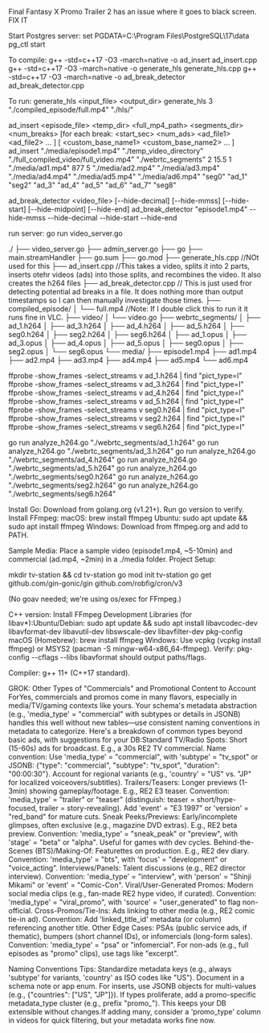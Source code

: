 Final Fantasy X Promo Trailer 2 has an issue where it goes to black screen. FIX IT

Start Postgres server:
	set PGDATA=C:\Program Files\PostgreSQL\17\data
	pg_ctl start

To compile:
g++ -std=c++17 -O3 -march=native -o ad_insert ad_insert.cpp
g++ -std=c++17 -O3 -march=native -o generate_hls generate_hls.cpp
g++ -std=c++17 -O3 -march=native -o ad_break_detector ad_break_detector.cpp

To run:
generate_hls <segmentDur> <input_file> <output_dir>
generate_hls 3 "./compiled_episode/full.mp4" "./hls/"

ad_insert <episode_file> <temp_dir> <full_mp4_path> <segments_dir> <num_breaks> [for each break: <start_sec> <num_ads> <ad_file1> <ad_file2> ... ] [ <custom_base_name1> <custom_base_name2> ... ]
ad_insert "./media/episode1.mp4" "./temp_video_directory" "./full_compiled_video/full_video.mp4" "./webrtc_segments" 2 15.5 1 "./media/ad1.mp4" 877 5 "./media/ad2.mp4" "./media/ad3.mp4" "./media/ad4.mp4" "./media/ad5.mp4" "./media/ad6.mp4" "seg0" "ad_1" "seg2" "ad_3" "ad_4" "ad_5" "ad_6" "ad_7" "seg8"

ad_break_detector <video_file> [--hide-decimal] [--hide-mmss] [--hide-start] [--hide-midpoint] [--hide-end]
ad_break_detector "episode1.mp4" --hide-mmss --hide-decimal --hide-start --hide-end

run server:
go run video_server.go

./
├── video_server.go
├── admin_server.go
├── go
├── main.streamHandler
├── go.sum
├── go.mod
├── generate_hls.cpp //NOt used for this
├── ad_insert.cpp //This takes a video, splits it into 2 parts, inserts otehr videos (ads) into those splits, and recombines the video. It also creates the h264 files
├── ad_break_detector.cpp // This is just used fror detecting potential ad breaks in a file. It does nothing more than output timestamps so I can then manually investigate those times.
├── compiled_episode/
│   └── full.mp4 //Note: If I double click this to run it it runs fine in VLC.
├── video/
│   └── video.go
├── webrtc_segments/
│   ├── ad_1.h264
│   ├── ad_3.h264
│   ├── ad_4.h264
│   ├── ad_5.h264
│   ├── seg0.h264
│   ├── seg2.h264
│   ├── seg6.h264
│   ├── ad_1.opus
│   ├── ad_3.opus
│   ├── ad_4.opus
│   ├── ad_5.opus
│   ├── seg0.opus
│   ├── seg2.opus
│   └── seg6.opus
└── media/
    ├── episode1.mp4
    ├── ad1.mp4
    ├── ad2.mp4
    ├── ad3.mp4
    ├── ad4.mp4
    ├── ad5.mp4
    └── ad6.mp4

ffprobe -show_frames -select_streams v ad_1.h264 | find "pict_type=I"
ffprobe -show_frames -select_streams v ad_3.h264 | find "pict_type=I"
ffprobe -show_frames -select_streams v ad_4.h264 | find "pict_type=I"
ffprobe -show_frames -select_streams v ad_5.h264 | find "pict_type=I"
ffprobe -show_frames -select_streams v seg0.h264 | find "pict_type=I"
ffprobe -show_frames -select_streams v seg2.h264 | find "pict_type=I"
ffprobe -show_frames -select_streams v seg6.h264 | find "pict_type=I"


go run analyze_h264.go "./webrtc_segments/ad_1.h264"
go run analyze_h264.go "./webrtc_segments/ad_3.h264"
go run analyze_h264.go "./webrtc_segments/ad_4.h264"
go run analyze_h264.go "./webrtc_segments/ad_5.h264"
go run analyze_h264.go "./webrtc_segments/seg0.h264"
go run analyze_h264.go "./webrtc_segments/seg2.h264"
go run analyze_h264.go "./webrtc_segments/seg6.h264"

Install Go: Download from golang.org (v1.21+). Run go version to verify.
Install FFmpeg: macOS: brew install ffmpeg
Ubuntu: sudo apt update && sudo apt install ffmpeg
Windows: Download from ffmpeg.org and add to PATH.

Sample Media: Place a sample video (episode1.mp4, ~5-10min) and commercial (ad.mp4, ~2min) in a ./media folder.
Project Setup:

mkdir tv-station && cd tv-station
go mod init tv-station
go get github.com/gin-gonic/gin github.com/robfig/cron/v3

(No goav needed; we're using os/exec for FFmpeg.)

C++ version:
Install FFmpeg Development Libraries (for libav*):Ubuntu/Debian: sudo apt update && sudo apt install libavcodec-dev libavformat-dev libavutil-dev libswscale-dev libavfilter-dev pkg-config
macOS (Homebrew): brew install ffmpeg
Windows: Use vcpkg (vcpkg install ffmpeg) or MSYS2 (pacman -S mingw-w64-x86_64-ffmpeg).
Verify: pkg-config --cflags --libs libavformat should output paths/flags.

Compiler: g++ 11+ (C++17 standard).













GROK:
Other Types of "Commercials" and Promotional Content to Account ForYes, commercials and promos come in many flavors, especially in media/TV/gaming contexts like yours. Your schema's metadata abstraction (e.g., 'media_type' = "commercial" with subtypes or details in JSONB) handles this well without new tables—use consistent naming conventions in metadata to categorize. Here's a breakdown of common types beyond basic ads, with suggestions for your DB:Standard TV/Radio Spots: Short (15-60s) ads for broadcast. E.g., a 30s RE2 TV commercial. Name convention: Use 'media_type' = "commercial", with 'subtype' = "tv_spot" or JSONB: {"type": "commercial", "subtype": "tv_spot", "duration": "00:00:30"}. Account for regional variants (e.g., 'country' = "US" vs. "JP" for localized voiceovers/subtitles).
Trailers/Teasers: Longer previews (1-3min) showing gameplay/footage. E.g., RE2 E3 teaser. Convention: 'media_type' = "trailer" or "teaser" (distinguish: teaser = short/hype-focused, trailer = story-revealing). Add 'event' = "E3 1997" or 'version' = "red_band" for mature cuts.
Sneak Peeks/Previews: Early/incomplete glimpses, often exclusive (e.g., magazine DVD extras). E.g., RE2 beta preview. Convention: 'media_type' = "sneak_peak" or "preview", with 'stage' = "beta" or "alpha". Useful for games with dev cycles.
Behind-the-Scenes (BTS)/Making-Of: Featurettes on production. E.g., RE2 dev diary. Convention: 'media_type' = "bts", with 'focus' = "development" or "voice_acting".
Interviews/Panels: Talent discussions (e.g., RE2 director interview). Convention: 'media_type' = "interview", with 'person' = "Shinji Mikami" or 'event' = "Comic-Con".
Viral/User-Generated Promos: Modern social media clips (e.g., fan-made RE2 hype video, if curated). Convention: 'media_type' = "viral_promo", with 'source' = "user_generated" to flag non-official.
Cross-Promos/Tie-Ins: Ads linking to other media (e.g., RE2 comic tie-in ad). Convention: Add 'linked_title_id' metadata (or column) referencing another title.
Other Edge Cases: PSAs (public service ads, if thematic), bumpers (short channel IDs), or infomercials (long-form sales). Convention: 'media_type' = "psa" or "infomercial". For non-ads (e.g., full episodes as "promo" clips), use tags like "excerpt".

Naming Conventions Tips: Standardize metadata keys (e.g., always 'subtype' for variants, 'country' as ISO codes like "US"). Document in a schema note or app enum. For inserts, use JSONB objects for multi-values (e.g., {"countries": ["US", "JP"]}). If types proliferate, add a promo-specific metadata_type cluster (e.g., prefix "promo_"). This keeps your DB extensible without changes.If adding many, consider a 'promo_type' column in videos for quick filtering, but your metadata works fine now.

